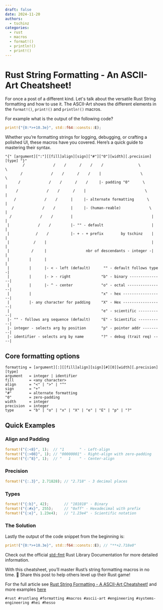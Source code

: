 ```yaml
---
draft: false
date: 2024-11-20
authors:
  - tschinz
categories:
  - rust
  - macros
  - format!()
  - println!()
  - print!()
---
```


# Rust String Formatting - An ASCII-Art Cheatsheet!

For once a post of a different kind. Let's talk about the versatile Rust String formatting and how to use it. The ASCII-Art shows the different elements in the `format!()`, `print!()` and `println!()` macros.

For example what is the output of the following code?

```rust
print!("{0:*>+10.3e}", std::f64::consts::E);
```

<!-- more -->

Whether you’re formatting strings for logging, debugging, or crafting a polished UI, these macros have you covered. Here’s a quick guide to mastering their syntax.

```
"{" [argument][":"][[fill]align][sign]["#"]["0"][width][.precision][type] "}"
        /             /    /      /    /    /                \        \
       /             /    /      /    /    |                  \        \
      /             /    /      /    /     |- padding "0"      \        |
     /             /    /      /    |                           \       |
    /             /    /      |     |- alternate formatting      \      |
   /             /    /       |     |- (human-reable)             \     |
  /             /    /        |                                    |    |
 |             /    /         |- "" - default                      |    |
 |            /    /          |- + - + prefix        by tschinz    |    |
 |           /    |                                                |    |
 |          /     |                  nbr of descendants - integer -|    |
 |         |      |                                                     |
 |         |      |- < - left (default)      "" - default follows type -|
 |         |      |- > - right              "b" - binary ---------------|
 |         |      |- ^ - center             "o" - octal ----------------|
 |         |                                "x" - hex ------------------|
 |         |- any character for padding     "X" - Hex ------------------|
 |                                          "e" - scientific -----------|
 |- "" - follows arg sequence (default)     "E" - Scientific -----------|
 |- integer - selects arg by position       "p" - pointer addr ---------|
 |- identifier - selects arg by name        "?" - debug (trait req) ----|
```

## Core formatting options
```
formatting = [argument][:][[fill]align][sign][#][0][width][.precision][type]
argument   = integer | identifier
fill       = <any character>
align      = "<" | ">" | "^"
sign       = "+"
"#"        = alternate formatting
"0"        = zero-padding
width      = integer
precision  = integer
type       = "b" | "o" | "x" | "X" | "e" | "E" | "p" | "?"
```

## Quick Examples

### Align and Padding
```rust
format!("{:<8}", 1);  // "1       " - Left-align
format!("{:>08}", 1); // "00000001" - Right-align with zero-padding
format!("{:^8}", 1);  // "   1    " - Center-align
```

### Precision
```rust
format!("{:.3}", 2.71828); // "2.718" - 3 decimal places
```

### Types
```rust
format!("{:b}", 42);       // "101010" - Binary
format!("{:#x}", 255);     // "0xff" - Hexadecimal with prefix
format!("{:e}", 1.23e4);   // "1.23e4" - Scientific notation
```

### The Solution

Lastly the output of the code snippet from the beginning is:

```rust
print!("{0:*>+10.3e}", std::f64::consts::E); // "**+2.718e0"
```

Check out the official [std::fmt](https://doc.rust-lang.org/std/fmt/) Rust Library Documentation for more detailed information.

With this cheatsheet, you’ll master Rust’s string formatting macros in no time. 💪 Share this post to help others level up their Rust game!

For the full article see [Rust String Formatting - A ASCII-Art Cheatsheet!](./20241120-rust-format) and more examples [here](./../../coding/rust/syntax.md#format-printlnand-print-macros)

<!-- https://tschinz.github.io/znotes/coding/rust/syntax.html#format-printlnand-print-macros -->

`#rust #rustlang #formatting #macros #ascii-art #engineering #systems-engineering #hei #hesso`
